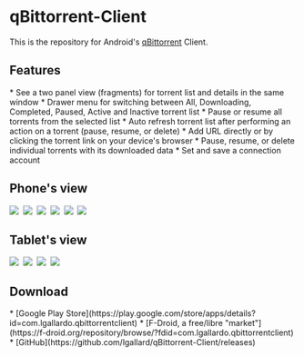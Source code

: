 qBittorrent-Client
==================

This is the repository for Android's [qBittorrent](http://www.qbittorrent.org/) Client.

<h2 id="features">Features</h2>
* See a two panel view (fragments) for torrent list and details in the same window
* Drawer menu for switching between All, Downloading, Completed, Paused, Active and Inactive torrent list
* Pause or resume all torrents from the selected list
* Auto refresh torrent list after performing an action on a torrent (pause, resume, or delete) 
* Add URL directly or by clicking the torrent link on your device's browser
* Pause, resume, or delete individual torrents with its downloaded data
* Set and save a connection account

<h2>Phone's view</h2>
<img src="https://farm8.staticflickr.com/7533/15370949504_0343b0d714.jpg">&nbsp;
<img src="https://farm8.staticflickr.com/7492/15806831859_84ac204a2c.jpg">&nbsp;
<img src="https://farm8.staticflickr.com/7542/15807108457_0d15e11ed1.jpg">&nbsp;
<img src="https://farm6.staticflickr.com/5596/14551722492_ae99d639b8.jpg">&nbsp;
<img src="https://farm8.staticflickr.com/7520/15370588224_4df591325b.jpg">&nbsp;
<img src="https://farm6.staticflickr.com/5547/12764293595_4fd5078513.jpg">&nbsp;

<h2>Tablet's view</h2>
<img src="https://farm8.staticflickr.com/7573/15990853711_9ac92dc8a5_c.jpg">&nbsp;
<img src="https://farm8.staticflickr.com/7554/15370588554_a0d297ff4e_c.jpg"/>&nbsp;
<img src="https://farm9.staticflickr.com/8583/15992159912_b9aa6baef3_c.jpg"/>&nbsp;
<img src="https://farm8.staticflickr.com/7522/15992833195_01c6b2ef22_c.jpg"/>&nbsp;

<h2 id="download">Download</h2>
* [Google Play Store](https://play.google.com/store/apps/details?id=com.lgallardo.qbittorrentclient)
* [F-Droid, a free/libre "market"](https://f-droid.org/repository/browse/?fdid=com.lgallardo.qbittorrentclient)
* [GitHub](https://github.com/lgallard/qBittorrent-Client/releases)
